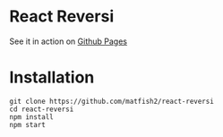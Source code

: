 # React Reversi

See it in action on [Github Pages](https://matfish2.github.io/react-reversi/)

# Installation

```
git clone https://github.com/matfish2/react-reversi
cd react-reversi
npm install 
npm start
```